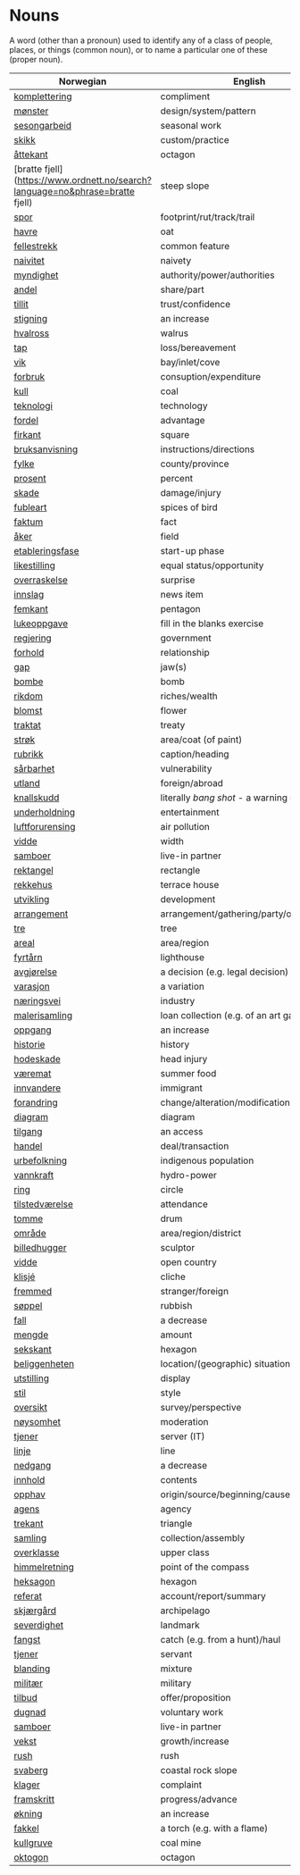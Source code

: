 # Nouns

A word (other than a pronoun) used to identify any of a class of people, places, or things (common noun), or to name a particular one of these (proper noun).

| Norwegian | English | Gender |
| --- | --- | --- |
| [komplettering](https://www.ordnett.no/search?language=no&phrase=komplettering) | compliment | m |
| [mønster](https://www.ordnett.no/search?language=no&phrase=mønster) | design/system/pattern | i |
| [sesongarbeid](https://www.ordnett.no/search?language=no&phrase=sesongarbeid) | seasonal work | i |
| [skikk](https://www.ordnett.no/search?language=no&phrase=skikk) | custom/practice | m |
| [åttekant](https://www.ordnett.no/search?language=no&phrase=åttekant) | octagon | m |
| [bratte fjell](https://www.ordnett.no/search?language=no&phrase=bratte fjell) | steep slope | m |
| [spor](https://www.ordnett.no/search?language=no&phrase=spor) | footprint/rut/track/trail | i |
| [havre](https://www.ordnett.no/search?language=no&phrase=havre) | oat | m |
| [fellestrekk](https://www.ordnett.no/search?language=no&phrase=fellestrekk) | common feature | i |
| [naivitet](https://www.ordnett.no/search?language=no&phrase=naivitet) | naivety | m |
| [myndighet](https://www.ordnett.no/search?language=no&phrase=myndighet) | authority/power/authorities | m |
| [andel](https://www.ordnett.no/search?language=no&phrase=andel) | share/part | m |
| [tillit](https://www.ordnett.no/search?language=no&phrase=tillit) | trust/confidence | m |
| [stigning](https://www.ordnett.no/search?language=no&phrase=stigning) | an increase | m |
| [hvalross](https://www.ordnett.no/search?language=no&phrase=hvalross) | walrus | m |
| [tap](https://www.ordnett.no/search?language=no&phrase=tap) | loss/bereavement | i |
| [vik](https://www.ordnett.no/search?language=no&phrase=vik) | bay/inlet/cove | m |
| [forbruk](https://www.ordnett.no/search?language=no&phrase=forbruk) | consuption/expenditure | i |
| [kull](https://www.ordnett.no/search?language=no&phrase=kull) | coal | i |
| [teknologi](https://www.ordnett.no/search?language=no&phrase=teknologi) | technology | m |
| [fordel](https://www.ordnett.no/search?language=no&phrase=fordel) | advantage | m |
| [firkant](https://www.ordnett.no/search?language=no&phrase=firkant) | square | m |
| [bruksanvisning](https://www.ordnett.no/search?language=no&phrase=bruksanvisning) | instructions/directions | m |
| [fylke](https://www.ordnett.no/search?language=no&phrase=fylke) | county/province | i |
| [prosent](https://www.ordnett.no/search?language=no&phrase=prosent) | percent | m |
| [skade](https://www.ordnett.no/search?language=no&phrase=skade) | damage/injury | m |
| [fubleart](https://www.ordnett.no/search?language=no&phrase=fubleart) | spices of bird | m/f |
| [faktum](https://www.ordnett.no/search?language=no&phrase=faktum) | fact | i |
| [åker](https://www.ordnett.no/search?language=no&phrase=åker) | field | m |
| [etableringsfase](https://www.ordnett.no/search?language=no&phrase=etableringsfase) | start-up phase | m |
| [likestilling](https://www.ordnett.no/search?language=no&phrase=likestilling) | equal status/opportunity | m |
| [overraskelse](https://www.ordnett.no/search?language=no&phrase=overraskelse) | surprise | m |
| [innslag](https://www.ordnett.no/search?language=no&phrase=innslag) | news item | i |
| [femkant](https://www.ordnett.no/search?language=no&phrase=femkant) | pentagon | m |
| [lukeoppgave](https://www.ordnett.no/search?language=no&phrase=lukeoppgave) | fill in the blanks exercise | m |
| [regjering](https://www.ordnett.no/search?language=no&phrase=regjering) | government | m |
| [forhold](https://www.ordnett.no/search?language=no&phrase=forhold) | relationship | i |
| [gap](https://www.ordnett.no/search?language=no&phrase=gap) | jaw(s) | m |
| [bombe](https://www.ordnett.no/search?language=no&phrase=bombe) | bomb | m |
| [rikdom](https://www.ordnett.no/search?language=no&phrase=rikdom) | riches/wealth | m |
| [blomst](https://www.ordnett.no/search?language=no&phrase=blomst) | flower | m |
| [traktat](https://www.ordnett.no/search?language=no&phrase=traktat) | treaty | m |
| [strøk](https://www.ordnett.no/search?language=no&phrase=strøk) | area/coat (of paint) | i |
| [rubrikk](https://www.ordnett.no/search?language=no&phrase=rubrikk) | caption/heading | m |
| [sårbarhet](https://www.ordnett.no/search?language=no&phrase=sårbarhet) | vulnerability | m |
| [utland](https://www.ordnett.no/search?language=no&phrase=utland) | foreign/abroad | m |
| [knallskudd](https://www.ordnett.no/search?language=no&phrase=knallskudd) | literally _bang shot_ - a warning shot gun | i |
| [underholdning](https://www.ordnett.no/search?language=no&phrase=underholdning) | entertainment | m |
| [luftforurensing](https://www.ordnett.no/search?language=no&phrase=luftforurensing) | air pollution | m |
| [vidde](https://www.ordnett.no/search?language=no&phrase=vidde) | width | m/f |
| [samboer](https://www.ordnett.no/search?language=no&phrase=samboer) | live-in partner | m |
| [rektangel](https://www.ordnett.no/search?language=no&phrase=rektangel) | rectangle | i |
| [rekkehus](https://www.ordnett.no/search?language=no&phrase=rekkehus) | terrace house | i |
| [utvikling](https://www.ordnett.no/search?language=no&phrase=utvikling) | development | m |
| [arrangement](https://www.ordnett.no/search?language=no&phrase=arrangement) | arrangement/gathering/party/organisation | i |
| [tre](https://www.ordnett.no/search?language=no&phrase=tre) | tree | i |
| [areal](https://www.ordnett.no/search?language=no&phrase=areal) | area/region | i |
| [fyrtårn](https://www.ordnett.no/search?language=no&phrase=fyrtårn) | lighthouse | i |
| [avgjørelse](https://www.ordnett.no/search?language=no&phrase=avgjørelse) | a decision (e.g. legal decision) | m |
| [varasjon](https://www.ordnett.no/search?language=no&phrase=varasjon) | a variation | m |
| [næringsvei](https://www.ordnett.no/search?language=no&phrase=næringsvei) | industry | m |
| [malerisamling](https://www.ordnett.no/search?language=no&phrase=malerisamling) | loan collection (e.g. of an art gallery) | m |
| [oppgang](https://www.ordnett.no/search?language=no&phrase=oppgang) | an increase | m |
| [historie](https://www.ordnett.no/search?language=no&phrase=historie) | history | m/f |
| [hodeskade](https://www.ordnett.no/search?language=no&phrase=hodeskade) | head injury | m |
| [væremat](https://www.ordnett.no/search?language=no&phrase=væremat) | summer food | m |
| [innvandere](https://www.ordnett.no/search?language=no&phrase=innvandere) | immigrant | m |
| [forandring](https://www.ordnett.no/search?language=no&phrase=forandring) | change/alteration/modification | m |
| [diagram](https://www.ordnett.no/search?language=no&phrase=diagram) | diagram | i |
| [tilgang](https://www.ordnett.no/search?language=no&phrase=tilgang) | an access | i |
| [handel](https://www.ordnett.no/search?language=no&phrase=handel) | deal/transaction | m |
| [urbefolkning](https://www.ordnett.no/search?language=no&phrase=urbefolkning) | indigenous population | m |
| [vannkraft](https://www.ordnett.no/search?language=no&phrase=vannkraft) | hydro-power | m |
| [ring](https://www.ordnett.no/search?language=no&phrase=ring) | circle | m |
| [tilstedværelse](https://www.ordnett.no/search?language=no&phrase=tilstedværelse) | attendance | i |
| [tomme](https://www.ordnett.no/search?language=no&phrase=tomme) | drum | m |
| [område](https://www.ordnett.no/search?language=no&phrase=område) | area/region/district | i |
| [billedhugger](https://www.ordnett.no/search?language=no&phrase=billedhugger) | sculptor | m |
| [vidde](https://www.ordnett.no/search?language=no&phrase=vidde) | open country | m |
| [klisjé](https://www.ordnett.no/search?language=no&phrase=klisjé) | cliche | m |
| [fremmed](https://www.ordnett.no/search?language=no&phrase=fremmed) | stranger/foreign | m |
| [søppel](https://www.ordnett.no/search?language=no&phrase=søppel) | rubbish | i |
| [fall](https://www.ordnett.no/search?language=no&phrase=fall) | a decrease | i |
| [mengde](https://www.ordnett.no/search?language=no&phrase=mengde) | amount | m |
| [sekskant](https://www.ordnett.no/search?language=no&phrase=sekskant) | hexagon | m |
| [beliggenheten](https://www.ordnett.no/search?language=no&phrase=beliggenheten) | location/(geographic) situation | m/f |
| [utstilling](https://www.ordnett.no/search?language=no&phrase=utstilling) | display | m |
| [stil](https://www.ordnett.no/search?language=no&phrase=stil) | style | m |
| [oversikt](https://www.ordnett.no/search?language=no&phrase=oversikt) | survey/perspective | m |
| [nøysomhet](https://www.ordnett.no/search?language=no&phrase=nøysomhet) | moderation | m |
| [tjener](https://www.ordnett.no/search?language=no&phrase=tjener) | server (IT) | m |
| [linje](https://www.ordnett.no/search?language=no&phrase=linje) | line | m |
| [nedgang](https://www.ordnett.no/search?language=no&phrase=nedgang) | a decrease | m |
| [innhold](https://www.ordnett.no/search?language=no&phrase=innhold) | contents | i |
| [opphav](https://www.ordnett.no/search?language=no&phrase=opphav) | origin/source/beginning/cause | i |
| [agens](https://www.ordnett.no/search?language=no&phrase=agens) | agency | m |
| [trekant](https://www.ordnett.no/search?language=no&phrase=trekant) | triangle | m |
| [samling](https://www.ordnett.no/search?language=no&phrase=samling) | collection/assembly | m |
| [overklasse](https://www.ordnett.no/search?language=no&phrase=overklasse) | upper class | m |
| [himmelretning](https://www.ordnett.no/search?language=no&phrase=himmelretning) | point of the compass | m |
| [heksagon](https://www.ordnett.no/search?language=no&phrase=heksagon) | hexagon | m |
| [referat](https://www.ordnett.no/search?language=no&phrase=referat) | account/report/summary | i |
| [skjærgård](https://www.ordnett.no/search?language=no&phrase=skjærgård) | archipelago | m |
| [severdighet](https://www.ordnett.no/search?language=no&phrase=severdighet) | landmark | m |
| [fangst](https://www.ordnett.no/search?language=no&phrase=fangst) | catch (e.g. from a hunt)/haul | m |
| [tjener](https://www.ordnett.no/search?language=no&phrase=tjener) | servant | m |
| [blanding](https://www.ordnett.no/search?language=no&phrase=blanding) | mixture | m |
| [militær](https://www.ordnett.no/search?language=no&phrase=militær) | military | m |
| [tilbud](https://www.ordnett.no/search?language=no&phrase=tilbud) | offer/proposition | i |
| [dugnad](https://www.ordnett.no/search?language=no&phrase=dugnad) | voluntary work | m |
| [samboer](https://www.ordnett.no/search?language=no&phrase=samboer) | live-in partner | m |
| [vekst](https://www.ordnett.no/search?language=no&phrase=vekst) | growth/increase | m |
| [rush](https://www.ordnett.no/search?language=no&phrase=rush) | rush | i |
| [svaberg](https://www.ordnett.no/search?language=no&phrase=svaberg) | coastal rock slope | i |
| [klager](https://www.ordnett.no/search?language=no&phrase=klager) | complaint | m |
| [framskritt](https://www.ordnett.no/search?language=no&phrase=framskritt) | progress/advance | i |
| [økning](https://www.ordnett.no/search?language=no&phrase=økning) | an increase | m |
| [fakkel](https://www.ordnett.no/search?language=no&phrase=fakkel) | a torch (e.g. with a flame) | m |
| [kullgruve](https://www.ordnett.no/search?language=no&phrase=kullgruve) | coal mine | m |
| [oktogon](https://www.ordnett.no/search?language=no&phrase=oktogon) | octagon | m |

